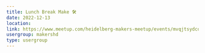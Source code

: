 ```yaml
---
title: Lunch Break Make 🛠️
date: 2022-12-13
location: 
link: https://www.meetup.com/heidelberg-makers-meetup/events/mvqjtsydcqbrb/
usergroup: makershd
type: usergroup
---
```

